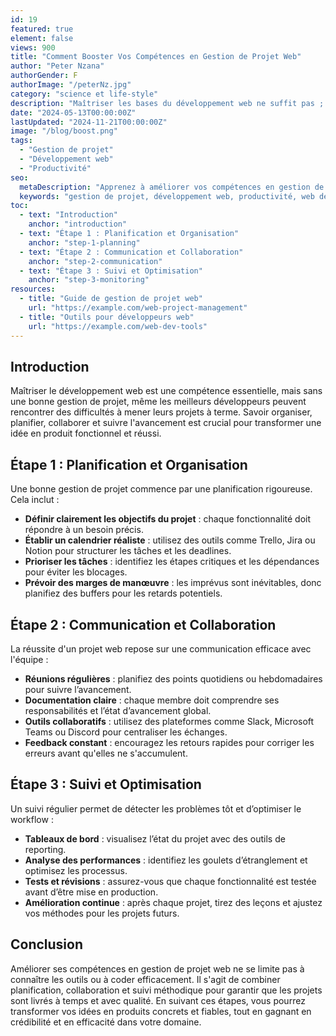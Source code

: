 ```yaml
---
id: 19
featured: true
element: false
views: 900
title: "Comment Booster Vos Compétences en Gestion de Projet Web"
author: "Peter Nzana"
authorGender: F
authorImage: "/peterNz.jpg"
category: "science et life-style"
description: "Maîtriser les bases du développement web ne suffit pas ; savoir gérer efficacement un projet fait toute la différence."
date: "2024-05-13T00:00:00Z"
lastUpdated: "2024-11-21T00:00:00Z"
image: "/blog/boost.png"
tags:
  - "Gestion de projet"
  - "Développement web"
  - "Productivité"
seo:
  metaDescription: "Apprenez à améliorer vos compétences en gestion de projet web et à mener vos projets de développement avec efficacité."
  keywords: "gestion de projet, développement web, productivité, web dev"
toc:
  - text: "Introduction"
    anchor: "introduction"
  - text: "Étape 1 : Planification et Organisation"
    anchor: "step-1-planning"
  - text: "Étape 2 : Communication et Collaboration"
    anchor: "step-2-communication"
  - text: "Étape 3 : Suivi et Optimisation"
    anchor: "step-3-monitoring"
resources:
  - title: "Guide de gestion de projet web"
    url: "https://example.com/web-project-management"
  - title: "Outils pour développeurs web"
    url: "https://example.com/web-dev-tools"
---
```


## Introduction
Maîtriser le développement web est une compétence essentielle, mais sans une bonne gestion de projet, même les meilleurs développeurs peuvent rencontrer des difficultés à mener leurs projets à terme. Savoir organiser, planifier, collaborer et suivre l'avancement est crucial pour transformer une idée en produit fonctionnel et réussi.

## Étape 1 : Planification et Organisation
Une bonne gestion de projet commence par une planification rigoureuse. Cela inclut :
- **Définir clairement les objectifs du projet** : chaque fonctionnalité doit répondre à un besoin précis.
- **Établir un calendrier réaliste** : utilisez des outils comme Trello, Jira ou Notion pour structurer les tâches et les deadlines.
- **Prioriser les tâches** : identifiez les étapes critiques et les dépendances pour éviter les blocages.
- **Prévoir des marges de manœuvre** : les imprévus sont inévitables, donc planifiez des buffers pour les retards potentiels.

## Étape 2 : Communication et Collaboration
La réussite d'un projet web repose sur une communication efficace avec l'équipe :
- **Réunions régulières** : planifiez des points quotidiens ou hebdomadaires pour suivre l’avancement.
- **Documentation claire** : chaque membre doit comprendre ses responsabilités et l’état d’avancement global.
- **Outils collaboratifs** : utilisez des plateformes comme Slack, Microsoft Teams ou Discord pour centraliser les échanges.
- **Feedback constant** : encouragez les retours rapides pour corriger les erreurs avant qu'elles ne s'accumulent.

## Étape 3 : Suivi et Optimisation
Un suivi régulier permet de détecter les problèmes tôt et d’optimiser le workflow :
- **Tableaux de bord** : visualisez l’état du projet avec des outils de reporting.
- **Analyse des performances** : identifiez les goulets d’étranglement et optimisez les processus.
- **Tests et révisions** : assurez-vous que chaque fonctionnalité est testée avant d’être mise en production.
- **Amélioration continue** : après chaque projet, tirez des leçons et ajustez vos méthodes pour les projets futurs.

## Conclusion
Améliorer ses compétences en gestion de projet web ne se limite pas à connaître les outils ou à coder efficacement. Il s'agit de combiner planification, collaboration et suivi méthodique pour garantir que les projets sont livrés à temps et avec qualité. En suivant ces étapes, vous pourrez transformer vos idées en produits concrets et fiables, tout en gagnant en crédibilité et en efficacité dans votre domaine.